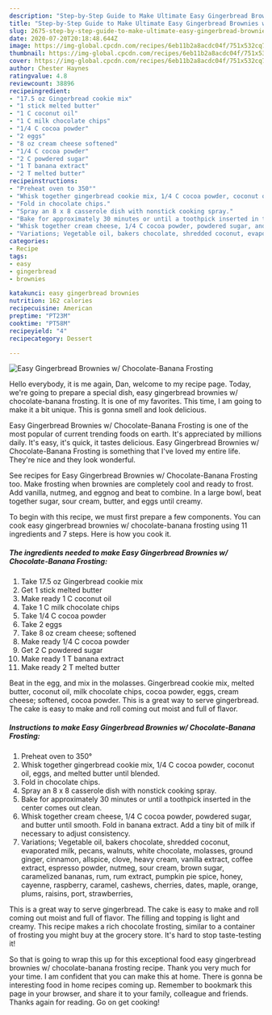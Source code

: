 ```yaml
---
description: "Step-by-Step Guide to Make Ultimate Easy Gingerbread Brownies w/ Chocolate-Banana Frosting"
title: "Step-by-Step Guide to Make Ultimate Easy Gingerbread Brownies w/ Chocolate-Banana Frosting"
slug: 2675-step-by-step-guide-to-make-ultimate-easy-gingerbread-brownies-w-chocolate-banana-frosting
date: 2020-07-20T20:18:48.644Z
image: https://img-global.cpcdn.com/recipes/6eb11b2a8acdc04f/751x532cq70/easy-gingerbread-brownies-w-chocolate-banana-frosting-recipe-main-photo.jpg
thumbnail: https://img-global.cpcdn.com/recipes/6eb11b2a8acdc04f/751x532cq70/easy-gingerbread-brownies-w-chocolate-banana-frosting-recipe-main-photo.jpg
cover: https://img-global.cpcdn.com/recipes/6eb11b2a8acdc04f/751x532cq70/easy-gingerbread-brownies-w-chocolate-banana-frosting-recipe-main-photo.jpg
author: Chester Haynes
ratingvalue: 4.8
reviewcount: 38896
recipeingredient:
- "17.5 oz Gingerbread cookie mix"
- "1 stick melted butter"
- "1 C coconut oil"
- "1 C milk chocolate chips"
- "1/4 C cocoa powder"
- "2 eggs"
- "8 oz cream cheese softened"
- "1/4 C cocoa powder"
- "2 C powdered sugar"
- "1 T banana extract"
- "2 T melted butter"
recipeinstructions:
- "Preheat oven to 350°"
- "Whisk together gingerbread cookie mix, 1/4 C cocoa powder, coconut oil, eggs, and melted butter until blended."
- "Fold in chocolate chips."
- "Spray an 8 x 8 casserole dish with nonstick cooking spray."
- "Bake for approximately 30 minutes or until a toothpick inserted in the center comes out clean."
- "Whisk together cream cheese, 1/4 C cocoa powder, powdered sugar, and butter until smooth. Fold in banana extract. Add a tiny bit of milk if necessary to adjust consistency."
- "Variations; Vegetable oil, bakers chocolate, shredded coconut, evaporated milk, pecans, walnuts, white chocolate, molasses, ground ginger, cinnamon, allspice, clove, heavy cream, vanilla extract, coffee extract, espresso powder, nutmeg, sour cream, brown sugar, caramelized bananas, rum, rum extract, pumpkin pie spice, honey, cayenne, raspberry, caramel, cashews, cherries, dates, maple, orange, plums, raisins, port, strawberries,"
categories:
- Recipe
tags:
- easy
- gingerbread
- brownies

katakunci: easy gingerbread brownies 
nutrition: 162 calories
recipecuisine: American
preptime: "PT23M"
cooktime: "PT58M"
recipeyield: "4"
recipecategory: Dessert

---
```



![Easy Gingerbread Brownies w/ Chocolate-Banana Frosting](https://img-global.cpcdn.com/recipes/6eb11b2a8acdc04f/751x532cq70/easy-gingerbread-brownies-w-chocolate-banana-frosting-recipe-main-photo.jpg)

Hello everybody, it is me again, Dan, welcome to my recipe page. Today, we're going to prepare a special dish, easy gingerbread brownies w/ chocolate-banana frosting. It is one of my favorites. This time, I am going to make it a bit unique. This is gonna smell and look delicious.

Easy Gingerbread Brownies w/ Chocolate-Banana Frosting is one of the most popular of current trending foods on earth. It's appreciated by millions daily. It's easy, it's quick, it tastes delicious. Easy Gingerbread Brownies w/ Chocolate-Banana Frosting is something that I've loved my entire life. They're nice and they look wonderful.

See recipes for Easy Gingerbread Brownies w/ Chocolate-Banana Frosting too. Make frosting when brownies are completely cool and ready to frost. Add vanilla, nutmeg, and eggnog and beat to combine. In a large bowl, beat together sugar, sour cream, butter, and eggs until creamy.


To begin with this recipe, we must first prepare a few components. You can cook easy gingerbread brownies w/ chocolate-banana frosting using 11 ingredients and 7 steps. Here is how you cook it.

<!--inarticleads1-->

##### The ingredients needed to make Easy Gingerbread Brownies w/ Chocolate-Banana Frosting:

1. Take 17.5 oz Gingerbread cookie mix
1. Get 1 stick melted butter
1. Make ready 1 C coconut oil
1. Take 1 C milk chocolate chips
1. Take 1/4 C cocoa powder
1. Take 2 eggs
1. Take 8 oz cream cheese; softened
1. Make ready 1/4 C cocoa powder
1. Get 2 C powdered sugar
1. Make ready 1 T banana extract
1. Make ready 2 T melted butter


Beat in the egg, and mix in the molasses. Gingerbread cookie mix, melted butter, coconut oil, milk chocolate chips, cocoa powder, eggs, cream cheese; softened, cocoa powder. This is a great way to serve gingerbread. The cake is easy to make and roll coming out moist and full of flavor. 

<!--inarticleads2-->

##### Instructions to make Easy Gingerbread Brownies w/ Chocolate-Banana Frosting:

1. Preheat oven to 350°
1. Whisk together gingerbread cookie mix, 1/4 C cocoa powder, coconut oil, eggs, and melted butter until blended.
1. Fold in chocolate chips.
1. Spray an 8 x 8 casserole dish with nonstick cooking spray.
1. Bake for approximately 30 minutes or until a toothpick inserted in the center comes out clean.
1. Whisk together cream cheese, 1/4 C cocoa powder, powdered sugar, and butter until smooth. Fold in banana extract. Add a tiny bit of milk if necessary to adjust consistency.
1. Variations; Vegetable oil, bakers chocolate, shredded coconut, evaporated milk, pecans, walnuts, white chocolate, molasses, ground ginger, cinnamon, allspice, clove, heavy cream, vanilla extract, coffee extract, espresso powder, nutmeg, sour cream, brown sugar, caramelized bananas, rum, rum extract, pumpkin pie spice, honey, cayenne, raspberry, caramel, cashews, cherries, dates, maple, orange, plums, raisins, port, strawberries,


This is a great way to serve gingerbread. The cake is easy to make and roll coming out moist and full of flavor. The filling and topping is light and creamy. This recipe makes a rich chocolate frosting, similar to a container of frosting you might buy at the grocery store. It&#39;s hard to stop taste-testing it! 

So that is going to wrap this up for this exceptional food easy gingerbread brownies w/ chocolate-banana frosting recipe. Thank you very much for your time. I am confident that you can make this at home. There is gonna be interesting food in home recipes coming up. Remember to bookmark this page in your browser, and share it to your family, colleague and friends. Thanks again for reading. Go on get cooking!
